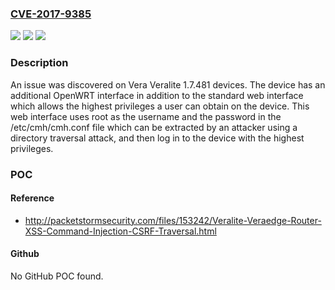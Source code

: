 ### [CVE-2017-9385](https://cve.mitre.org/cgi-bin/cvename.cgi?name=CVE-2017-9385)
![](https://img.shields.io/static/v1?label=Product&message=n%2Fa&color=blue)
![](https://img.shields.io/static/v1?label=Version&message=n%2Fa&color=blue)
![](https://img.shields.io/static/v1?label=Vulnerability&message=n%2Fa&color=brighgreen)

### Description

An issue was discovered on Vera Veralite 1.7.481 devices. The device has an additional OpenWRT interface in addition to the standard web interface which allows the highest privileges a user can obtain on the device. This web interface uses root as the username and the password in the /etc/cmh/cmh.conf file which can be extracted by an attacker using a directory traversal attack, and then log in to the device with the highest privileges.

### POC

#### Reference
- http://packetstormsecurity.com/files/153242/Veralite-Veraedge-Router-XSS-Command-Injection-CSRF-Traversal.html

#### Github
No GitHub POC found.

